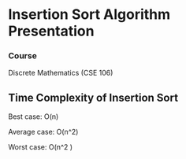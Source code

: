 
# Insertion Sort Algorithm Presentation

### Course
Discrete Mathematics (CSE 106)



## Time Complexity of Insertion Sort

Best case: O(n) 
 
Average case: O(n^2) 

Worst case: O(n^2 ) 